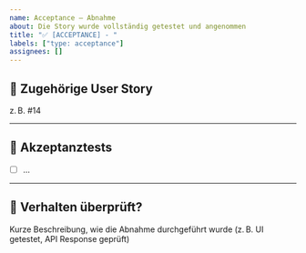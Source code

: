 ```yaml
---
name: Acceptance – Abnahme
about: Die Story wurde vollständig getestet und angenommen
title: "✅ [ACCEPTANCE] - "
labels: ["type: acceptance"]
assignees: []
---
```


## 🧩 Zugehörige User Story

z. B. #14

---

## 🧪 Akzeptanztests

- [ ] ...

---

## 🔄 Verhalten überprüft?

Kurze Beschreibung, wie die Abnahme durchgeführt wurde (z. B. UI getestet, API Response geprüft)
